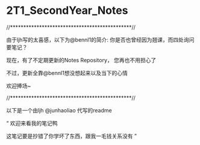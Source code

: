 # 2T1_SecondYear_Notes

//**********************************************//

由于ljh写的太喜感，以下为@bennl1的简介:
  你是否也曾经因为翘课，而四处询问要笔记？
  
  现在，有了不定期更新的Notes Repository，
  您再也不用担心了
  
  不过，更新全靠@bennl1想没想起来以及当下的心情
  
  欢迎捧场~
  
//**********************************************//

以下是一个由ljh @junhaoliao 代写的readme

“
欢迎来看我的笔记鸭

这笔记要是抄错了你学坏了东西，跟我一毛钱关系没有
”
